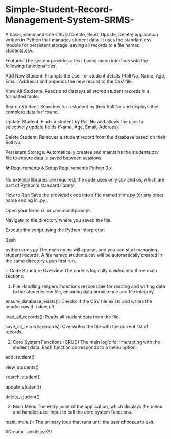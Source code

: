 # Simple-Student-Record-Management-System-SRMS-
A basic, command-line CRUD (Create, Read, Update, Delete) application written in Python that manages student data. It uses the standard csv module for persistent storage, saving all records to a file named students.csv.

Features
The system provides a text-based menu interface with the following functionalities:

Add New Student: Prompts the user for student details (Roll No, Name, Age, Email, Address) and appends the new record to the CSV file.

View All Students: Reads and displays all stored student records in a formatted table.

Search Student: Searches for a student by their Roll No and displays their complete details if found.

Update Student: Finds a student by Roll No and allows the user to selectively update fields (Name, Age, Email, Address).

Delete Student: Removes a student record from the database based on their Roll No.

Persistent Storage: Automatically creates and maintains the students.csv file to ensure data is saved between sessions.

🛠️ Requirements & Setup
Requirements
Python 3.x

No external libraries are required; the code uses only csv and os, which are part of Python's standard library.

How to Run
Save the provided code into a file named srms.py (or any other name ending in .py).

Open your terminal or command prompt.

Navigate to the directory where you saved the file.

Execute the script using the Python interpreter:

Bash

python srms.py
The main menu will appear, and you can start managing student records. A file named students.csv will be automatically created in the same directory upon first run.

💡 Code Structure Overview
The code is logically divided into three main sections:

1. File Handling Helpers
Functions responsible for reading and writing data to the students.csv file, ensuring data persistence and file integrity.

ensure_database_exists(): Checks if the CSV file exists and writes the header row if it doesn't.

load_all_records(): Reads all student data from the file.

save_all_records(records): Overwrites the file with the current list of records.

2. Core System Functions (CRUD)
The main logic for interacting with the student data. Each function corresponds to a menu option.

add_student()

view_students()

search_student()

update_student()

delete_student()

3. Main Menu
The entry point of the application, which displays the menu and handles user input to call the core system functions.

main_menu(): The primary loop that runs until the user chooses to exit.

#Creator- ankitscse27
